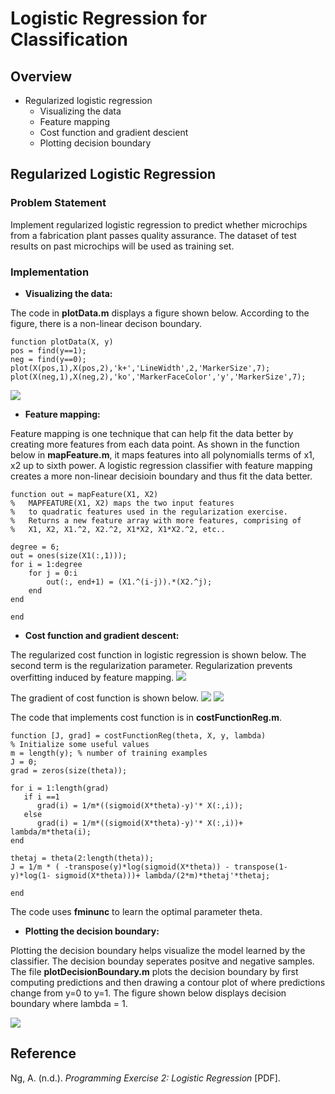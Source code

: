 # Logistic Regression for Classification 

## Overview 
* Regularized logistic regression 
  * Visualizing the data
  * Feature mapping 
  * Cost function and gradient descient 
  * Plotting decision boundary 
  
## Regularized Logistic Regression 
### Problem Statement 
Implement regularized logistic regression to predict whether microchips from a fabrication plant passes quality assurance. The dataset of test results on past microchips will be used as training set.  
 
 ### Implementation 
* **Visualizing the data:**
 
 The code in **plotData.m** displays a figure shown below. According to the figure, there is a non-linear decison boundary. 
 ```
function plotData(X, y)
pos = find(y==1);
neg = find(y==0);
plot(X(pos,1),X(pos,2),'k+','LineWidth',2,'MarkerSize',7);
plot(X(neg,1),X(neg,2),'ko','MarkerFaceColor','y','MarkerSize',7);
```

![](https://user-images.githubusercontent.com/26426412/31314063-25ff72c8-abab-11e7-9743-e8a90126515d.png)

* **Feature mapping:**

Feature mapping is one technique that can help fit the data better by creating more features from each data point. As shown in the function below in **mapFeature.m**, it maps features into all polynomialls terms of x1, x2 up to sixth power. A logistic regression classifier with feature mapping creates a  more non-linear decisioin boundary and thus fit the data better.   
```
function out = mapFeature(X1, X2)
%   MAPFEATURE(X1, X2) maps the two input features
%   to quadratic features used in the regularization exercise.
%   Returns a new feature array with more features, comprising of 
%   X1, X2, X1.^2, X2.^2, X1*X2, X1*X2.^2, etc..

degree = 6;
out = ones(size(X1(:,1)));
for i = 1:degree
    for j = 0:i
        out(:, end+1) = (X1.^(i-j)).*(X2.^j);
    end
end

end
```

* **Cost function and gradient descent:**

The regularized cost function in logistic regression is shown below. The second term is the regularization parameter. Regularization prevents overfitting induced by feature mapping.
![](https://user-images.githubusercontent.com/26426412/31359384-a244d842-acfe-11e7-860d-0aac7d8029e8.png)

The gradient of cost function is shown below. 
![](https://user-images.githubusercontent.com/26426412/31359520-28c76718-acff-11e7-8c72-656f67e827d7.png)
![](https://user-images.githubusercontent.com/26426412/31359548-428cf816-acff-11e7-91f8-54d97b286a44.png)

The code that implements cost function is in **costFunctionReg.m**.

```
function [J, grad] = costFunctionReg(theta, X, y, lambda)
% Initialize some useful values
m = length(y); % number of training examples
J = 0;
grad = zeros(size(theta));

for i = 1:length(grad)
   if i ==1
      grad(i) = 1/m*((sigmoid(X*theta)-y)'* X(:,i));
   else
      grad(i) = 1/m*((sigmoid(X*theta)-y)'* X(:,i))+ lambda/m*theta(i);
end

thetaj = theta(2:length(theta));
J = 1/m * ( -transpose(y)*log(sigmoid(X*theta)) - transpose(1-y)*log(1- sigmoid(X*theta)))+ lambda/(2*m)*thetaj'*thetaj;

end
```
The code uses **fminunc** to learn the optimal parameter theta. 

* **Plotting the decision boundary:**

Plotting the decision boundary helps visualize the model learned by the classifier. The decision bounday seperates positve and negative samples. The file **plotDecisionBoundary.m** plots the decision boundary by first computing predictions and then drawing a contour plot of where predictions change from y=0 to y=1. The figure shown below displays decision boundary where lambda = 1.

![](https://user-images.githubusercontent.com/26426412/31360122-cab9c06e-ad01-11e7-9b11-a7178a043b0a.png)

## Reference
Ng, A. (n.d.). *Programming Exercise 2: Logistic Regression* [PDF].


